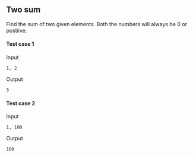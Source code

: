 ## Two sum

Find the sum of two given elements. Both the numbers will always be 0 or postiive.

#### Test case 1

Input

```
1, 2
```

Output

```
3
```



#### Test case 2

Input

```
1, 100
```

Output

```
100
```
